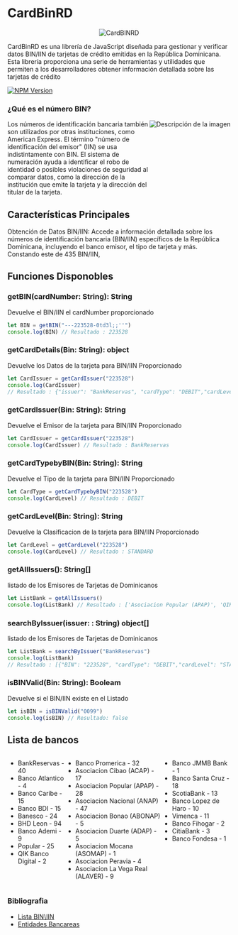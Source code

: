 # CardBinRD

<p align="center">
  <img src="https://github.com/CarlsRemy/CardBinRD/assets/49526881/4f6bfe15-98cf-404d-b5df-8568042fc3e9" alt="CardBINRD"/>
</p>

CardBinRD es una librería de JavaScript diseñada para gestionar y verificar datos BIN/IIN de tarjetas de crédito emitidas en la República Dominicana. Esta librería proporciona una serie de herramientas y utilidades que permiten a los desarrolladores obtener información detallada sobre las tarjetas de crédito

[![NPM Version](https://img.shields.io/npm/v/CardBinRD.svg)](https://www.npmjs.com/package/CardBinRD)

### ¿Qué es el número BIN?

<div style="display: flex;align-items: flex-start;justify-content: space-between;">
    <div style="flex: 2;">
        <p style="margin: 0;">
				Los números de identificación bancaria también son utilizados por otras instituciones, como American Express. El término "número de identificación del emisor" (IIN) se usa indistintamente con BIN. El sistema de numeración ayuda a identificar el robo de identidad o posibles violaciones de seguridad al comparar datos, como la dirección de la institución que emite la tarjeta y la dirección del titular de la tarjeta. 
				</p>
    </div>
    <div>
        <img src="https://github.com/CarlsRemy/CardBinRD/assets/49526881/69d5c6e3-e502-465a-aa23-3245018adfd6" alt="Descripción de la imagen">
    </div>
</div>

## Características Principales

Obtención de Datos BIN/IIN: Accede a información detallada sobre los números de identificación bancaria (BIN/IIN) específicos de la República Dominicana, incluyendo el banco emisor, el tipo de tarjeta y más.
Constando este de 435 BIN/IIN,

## Funciones Disponobles

###	getBIN(cardNumber: String): String
Devuelve el BIN/IIN el cardNumber proporcionado
```js
let BIN = getBIN("---223528-0td3l;;''")
console.log(BIN) // Resultado : 223528
```

###	getCardDetails(Bin: String): object
Devuelve los Datos  de la tarjeta para BIN/IIN Proporcionado
```js
let CardIssuer = getCardIssuer("223528")
console.log(CardIssuer) 
// Resultado : {"issuer": "BankReservas", "cardType": "DEBIT","cardLevel": "STANDARD", "provider": "MasterCard"}
```
###	getCardIssuer(Bin: String): String
Devuelve el Emisor de la tarjeta para BIN/IIN Proporcionado
```js
let CardIssuer = getCardIssuer("223528")
console.log(CardIssuer) // Resultado : BankReservas
```
###	getCardTypebyBIN(Bin: String): String
Devuelve el Tipo de la tarjeta para BIN/IIN Proporcionado
```js
let CardType = getCardTypebyBIN("223528")
console.log(CardLevel) // Resultado : DEBIT
```
###	getCardLevel(Bin: String): String
Devuelve la Clasificacion de la tarjeta para BIN/IIN Proporcionado
```js
let CardLevel = getCardLevel("223528")
console.log(CardLevel) // Resultado : STANDARD
```

###	getAllIssuers(): String[]
listado de los Emisores de Tarjetas de Dominicanos
```js
let ListBank = getAllIssuers()
console.log(ListBank) // Resultado : ['Asociacion Popular (APAP)', 'QIK Banco Digital'...]
```
###	searchByIssuer(issuer: : String) object[]
listado de los Emisores de Tarjetas de Dominicanos
```js
let ListBank = searchByIssuer("BankReservas")
console.log(ListBank) 
// Resultado : [{"BIN": "223528", "cardType": "DEBIT","cardLevel": "STANDARD", "provider": "MasterCard"},...]
```
###	isBINValid(Bin: String): Booleam
Devuelve si el BIN/IIN existe en el Listado
```js
let isBIN = isBINValid("0099")
console.log(isBIN) // Resultado: false
```

## Lista de bancos 
<section style="display: flex;align-items: flex-start;justify-content: flex-start;">
<ul>
	<li>BankReservas - 40</li>
	<li>Banco Atlantico - 4</li>
	<li>Banco Caribe - 15</li>
	<li>Banco BDI - 15</li>
	<li>Banesco - 24</li>
	<li>BHD Leon - 94</li>
	<li>Banco Ademi - 9</li>
	<li>Popular - 25</li>
	<li>QIK Banco Digital - 2</li>
</ul>
<ul>
	<li>Banco Promerica - 32</li>
	<li>Asociacion Cibao (ACAP) - 17</li>
	<li>Asociacion Popular (APAP) - 28</li>
	<li>Asociacion Nacional (ANAP) - 47</li>
	<li>Asociacion Bonao (ABONAP) - 5</li>
	<li>Asociacion Duarte (ADAP) - 5</li>
	<li>Asociacion Mocana (ASOMAP) - 1</li>
	<li>Asociacion Peravia - 4</li>
	<li>Asociacion La Vega Real (ALAVER) - 9</li>
</ul>
<ul>
	<li>Banco JMMB Bank - 1</li>
	<li>Banco Santa Cruz - 18</li>
	<li>ScotiaBank - 13</li>
	<li>Banco Lopez de Haro - 10</li>
	<li>Vimenca - 11</li>
	<li>Banco Fihogar - 2</li>
	<li>CitiaBank - 3</li>
	<li>Banco Fondesa - 1</li>
</ul>
</section>

### Bibliografia
- [Lista BIN\IIN](https://bincheck.io/es/do)
- [Entidades Bancareas](https://www.sb.gob.do/supervisados/entidades-de-intermediacion-financiera/)